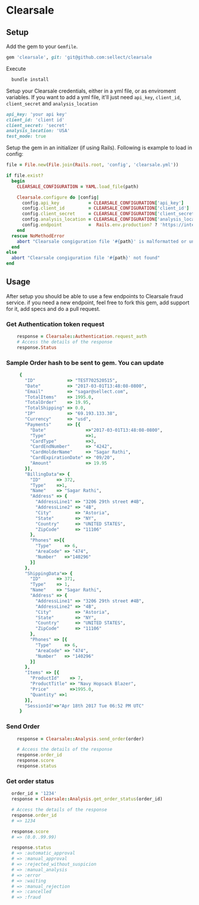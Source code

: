 # Clearsale

## Setup
  Add the gem to your `Gemfile`.
  ```ruby 
  gem 'clearsale', git: 'git@github.com:sellect/clearsale
  ```

  Execute
  ```ruby
    bundle install
  ```
  Setup your Clearsale credentials, either in a yml file, or as enviroment variables. If you want to add a yml file, it'll just need ```api_key```, ```client_id```, ```client_secret``` and ```analysis_location```

  ```ruby
  api_key: 'your api key'
  client_id: 'client id'
  client_secret: 'secret'
  analysis_location: 'USA'
  test_mode: true

  ```


  Setup the gem in an initializer (if using Rails). Following is example to load in config:
  ```ruby
  file = File.new(File.join(Rails.root, 'config', 'clearsale.yml'))

  if file.exist?
    begin
      CLEARSALE_CONFIGURATION = YAML.load_file(path)

      Clearsale.configure do |config|
        config.api_key           = CLEARSALE_CONFIGURATION['api_key']           || abort("Clearsale congiguration file '#{path}' is missing the api key")
        config.client_id         = CLEARSALE_CONFIGURATION['client_id']         || abort("Clearsale congiguration file '#{path}' is missing the client id")
        config.client_secret     = CLEARSALE_CONFIGURATION['client_secret']     || abort("Clearsale congiguration file '#{path}' is missing the client_secret")
        config.analysis_location = CLEARSALE_CONFIGURATION['analysis_location'] || abort("Clearsale congiguration file '#{path}' is missing the analysis_location")
        config.endpoint          =  Rails.env.production? ? 'https://integration.clearsale.com.br/api/' : 'https://sandbox.clearsale.com.br/api'
      end
    rescue NoMethodError
      abort "Clearsale congiguration file '#{path}' is malformatted or unreadable"
    end
  else
    abort "Clearsale congiguration file '#{path}' not found"
  end
  ``` 

## Usage
  After setup you should be able to use a few endpoints to Clearsale fraud service. if you need a new endpoint, feel free to fork this gem, add support for it, add specs and do a pull request.

  ### Get Authentication token request
  ```ruby
      response = Clearsale::Authentication.request_auth
      # Access the details of the response
      response.Status
  ```

  ### Sample Order hash to be sent to gem. You can update
 ```ruby
      {
        "ID"            => "TEST702520515", 
        "Date"          => "2017-03-01T13:48:08-0800", 
        "Email"         => "sagar@sellect.com", 
        "TotalItems"    => 1995.0, 
        "TotalOrder"    => 19.95, 
        "TotalShipping" => 0.0,
        "IP"            => "69.193.133.38", 
        "Currency"      => "usd", 
        "Payments"      => [{
          "Date"               =>"2017-03-01T13:48:08-0800", 
          "Type"               =>1, 
          "CardType"           =>3, 
          "CardEndNumber"      => "4242", 
          "CardHolderName"     => "Sagar Rathi", 
          "CardExpirationDate" => "09/20", 
          "Amount"             => 19.95
        }], 
        "BillingData"=> {
          "ID"      => 372, 
          "Type"    =>1, 
          "Name"    => "Sagar Rathi", 
          "Address" => {
            "AddressLine1" => "3206 29th street #4B", 
            "AddressLine2" => "4B", 
            "City"         => "Astoria", 
            "State"        => "NY", 
            "Country"      => "UNITED STATES", 
            "ZipCode"      => "11106" 
          }, 
          "Phones" =>[{
            "Type"     => 6, 
            "AreaCode" => "474", 
            "Number"   =>"140296"
          }]
        }, 
        "ShippingData"=> {
          "ID"      => 371, 
          "Type"    => 1, 
          "Name"    => "Sagar Rathi", 
          "Address" => {
            "AddressLine1" => "3206 29th street #4B", 
            "AddressLine2" => "4B", 
            "City"         => "Astoria", 
            "State"        => "NY", 
            "Country"      => "UNITED STATES", 
            "ZipCode"      => "11106" 
          }, 
          "Phones" => [{
            "Type"     => 6, 
            "AreaCode" => "474", 
            "Number"   => "140296" 
          }]
        }, 
        "Items" => [{
          "ProductId"    => 7, 
          "ProductTitle" => "Navy Hopsack Blazer", 
          "Price"        =>1995.0, 
          "Quantity" =>1 
        }], 
        "SessionId"=>"Apr 18th 2017 Tue 06:52 PM UTC"
      }
```
  
  ### Send Order 
```ruby
    response = Clearsale::Analysis.send_order(order)

    # Access the details of the response
    response.order_id
    response.score
    response.status
```


  ### Get order status 
```ruby
  order_id = '1234'
  response = Clearsale::Analysis.get_order_status(order_id)

  # Access the details of the response
  response.order_id
  # => 1234

  response.score
  # => (0.0..99.99)

  response.status
  # => :automatic_approval
  # => :manual_approval
  # => :rejected_without_suspicion
  # => :manual_analysis
  # => :error
  # => :waiting
  # => :manual_rejection
  # => :cancelled
  # => :fraud
```
